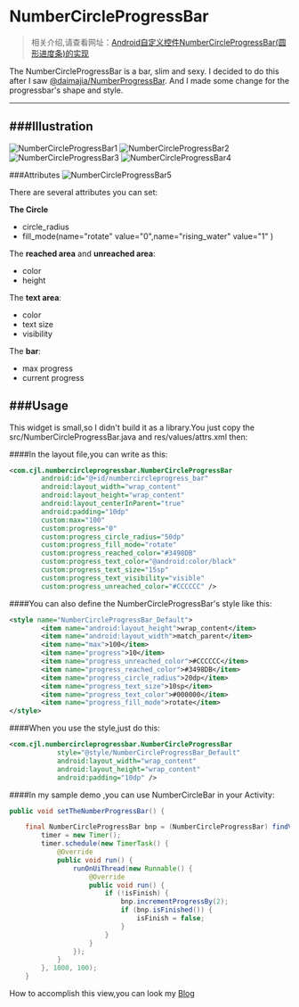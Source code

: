 NumberCircleProgressBar
=======================

>相关介绍,请查看网址：[Android自定义控件NumberCircleProgressBar(圆形进度条)的实现](http://www.itnose.net/detail/6107889.html)


The NumberCircleProgressBar is a bar, slim and sexy.  I decided to do this after I saw [@daimajia/NumberProgressBar](https://github.com/daimajia/NumberProgressBar). And I made some change for the progressbar's shape and style.

---

###Illustration
---
![NumberCircleProgressBar1](https://github.com/cjl/NumberCircleProgressBar/blob/master/illustration/rotate_1.gif)
![NumberCircleProgressBar2](https://github.com/cjl/NumberCircleProgressBar/blob/master/illustration/rotate_2.png)
![NumberCircleProgressBar3](https://github.com/cjl/NumberCircleProgressBar/blob/master/illustration/rising_water_1.gif)
![NumberCircleProgressBar4](https://github.com/cjl/NumberCircleProgressBar/blob/master/illustration/rising_water_2.png)

###Attributes
![NumberCircleProgressBar5](https://github.com/cjl/NumberCircleProgressBar/blob/master/illustration/zoning.png)

There are several attributes you can set:

**The Circle**
*	circle_radius
* fill_mode(name="rotate" value="0",name="rising_water" value="1" )

The **reached area** and **unreached area**:

* color
* height 

The **text area**:

* color
* text size
* visibility

The **bar**:

* max progress
* current progress


###Usage
----
This widget is small,so I didn't build it as a library.You just copy the src/NumberCircleProgressBar.java and res/values/attrs.xml then:

####In the layout file,you can write as this:

```xml
<com.cjl.numbercircleprogressbar.NumberCircleProgressBar
        android:id="@+id/numbercircleprogress_bar"
        android:layout_width="wrap_content"
        android:layout_height="wrap_content"
        android:layout_centerInParent="true"
        android:padding="10dp"
        custom:max="100"
        custom:progress="0"
        custom:progress_circle_radius="50dp"
        custom:progress_fill_mode="rotate"
        custom:progress_reached_color="#3498DB"
        custom:progress_text_color="@android:color/black"
        custom:progress_text_size="15sp"
        custom:progress_text_visibility="visible"
        custom:progress_unreached_color="#CCCCCC" />
```

####You can also define the NumberCircleProgressBar's style like this:

```xml
<style name="NumberCircleProgressBar_Default">
        <item name="android:layout_height">wrap_content</item>
        <item name="android:layout_width">match_parent</item>
        <item name="max">100</item>
        <item name="progress">10</item>
        <item name="progress_unreached_color">#CCCCCC</item>
        <item name="progress_reached_color">#3498DB</item>
        <item name="progress_circle_radius">20dp</item>
        <item name="progress_text_size">10sp</item>
        <item name="progress_text_color">#000000</item>
        <item name="progress_fill_mode">rotate</item>
</style>
```
####When you use the style,just do this:
```xml
<com.cjl.numbercircleprogressbar.NumberCircleProgressBar
            style="@style/NumberCircleProgressBar_Default"
            android:layout_width="wrap_content"
            android:layout_height="wrap_content"
            android:padding="10dp" />
```

####In my sample demo ,you can use NumberCircleBar in your Activity:

```java
public void setTheNumberProgressBar() {

	final NumberCircleProgressBar bnp = (NumberCircleProgressBar) findViewById(R.id.numbercircleprogress_bar);
		timer = new Timer();
		timer.schedule(new TimerTask() {
			@Override
			public void run() {
				runOnUiThread(new Runnable() {
					@Override
					public void run() {
						if (!isFinish) {
							bnp.incrementProgressBy(2);
							if (bnp.isFinished()) {
								isFinish = false;
							}
						}
					}
				});
			}
		}, 1000, 100);
	}
```

How to accomplish this view,you can look my [Blog](http://blog.csdn.net/cjllife/article/details/39102243)
